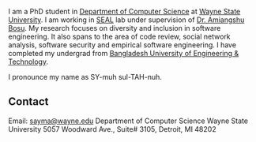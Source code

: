 I am a PhD student in [Department of Computer Science](https://engineering.wayne.edu/cs/) at [Wayne State University](https://wayne.edu/). I am working in [SEAL](http://seal.eng.wayne.edu/) lab under supervision of [Dr. Amiangshu Bosu](http://amiangshu.com/). My research focuses on diversity and inclusion in software engineering. It also spans to the area of code review, social network analysis, software security and empirical software engineering. I have completed my undergrad from [Bangladesh University of Engineering & Technology](https://www.buet.ac.bd/web/).


I pronounce my name as SY-muh sul-TAH-nuh.


## Contact
Email: [sayma@wayne.edu](sayma@wayne.edu)
Department of Computer Science
Wayne State University
5057 Woodward Ave., Suite# 3105, Detroit, MI 48202
